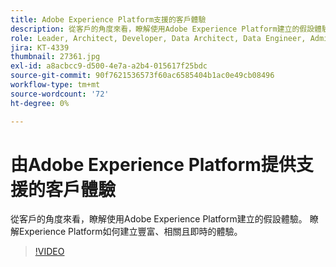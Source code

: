 ```yaml
---
title: Adobe Experience Platform支援的客戶體驗
description: 從客戶的角度來看，瞭解使用Adobe Experience Platform建立的假設體驗。 瞭解Experience Platform如何建立豐富、相關且即時的體驗。
role: Leader, Architect, Developer, Data Architect, Data Engineer, Admin, User
jira: KT-4339
thumbnail: 27361.jpg
exl-id: a8acbcc9-d500-4e7a-a2b4-015617f25bdc
source-git-commit: 90f7621536573f60ac6585404b1ac0e49cb08496
workflow-type: tm+mt
source-wordcount: '72'
ht-degree: 0%

---
```


# 由Adobe Experience Platform提供支援的客戶體驗

從客戶的角度來看，瞭解使用Adobe Experience Platform建立的假設體驗。 瞭解Experience Platform如何建立豐富、相關且即時的體驗。

>[!VIDEO](https://video.tv.adobe.com/v/27361?quality=12&learn=on)

